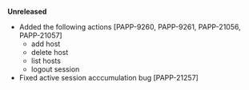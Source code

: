 **Unreleased**
* Added the following actions [PAPP-9260, PAPP-9261, PAPP-21056, PAPP-21057]
  * add host
  * delete host
  * list hosts
  * logout session
* Fixed active session acccumulation bug [PAPP-21257]
